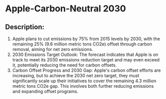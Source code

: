 # Apple-Carbon-Neutral 2030
## Description:
1. Apple plans to cut emissions by 75% from 2015 levels by 2030, with the remaining 25% (9.6 million metric tons CO2e) offset through carbon removal, aiming for net zero emissions.
2. 2030 Emissions Target Outlook:
The forecast indicates that Apple is on track to meet its 2030 emissions reduction target and may even exceed it, potentially reducing the need for carbon offsets.
3. Carbon Offset Progress and 2030 Gap:
Apple's carbon offset efforts are increasing, but to achieve the 2030 net zero target, they must significantly scale up their initiatives to cover the remaining 4.3 million metric tons CO2e gap. This involves both further reducing emissions and expanding offset programs.
